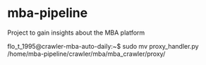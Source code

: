 # mba-pipeline
Project to gain insights about the MBA platform


flo_t_1995@crawler-mba-auto-daily:~$ sudo mv proxy_handler.py /home/mba-pipeline/crawler/mba/mba_crawler/proxy/
